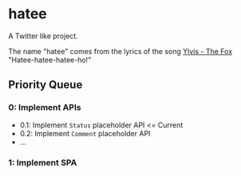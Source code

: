 # hatee

A Twitter like project. 

The name "hatee" comes from the lyrics of the song [Ylvis - The Fox](https://en.wikipedia.org/wiki/The_Fox_(What_Does_the_Fox_Say%3F)) "Hatee-hatee-hatee-ho!"


## Priority Queue
### 0: Implement APIs
* 0.1: Implement `Status` placeholder API <= Current
* 0.2: Implement `Comment` placeholder API
* ...
### 1: Implement SPA
